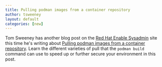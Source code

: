 ```yaml
---
title: Pulling podman images from a container repository
author: tsweeney
layout: default
categories: [new]
---
```


Tom Sweeney has another blog post on the [Red Hat Enable Sysadmin](https://www.redhat.com/sysadmin/) site this time he's writing about [Pulling podman images from a container repository](https://www.redhat.com/sysadmin/podman-image-pulling). Learn the different varieties of pull that the `podman build` command can use to speed up or further secure your environment in this post.

